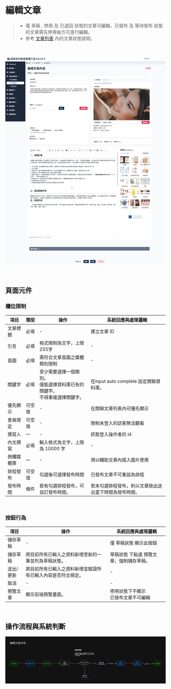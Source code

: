 # 編輯文章
> - 僅 草稿 , 停用 及 已退回 狀態的文章可編輯，已發布 及 等待發布 狀態的文章需先停用後方可進行編輯。
> - 參考 [文章列表](Pages/Beauty/content/article-list.md) 內的文章狀態說明。


<br>

![畫面示意](./asset/article-edit.png)

<br>

## 頁面元件

### 欄位限制
| 項目 | 類型 | 操作 | 系統回應與處理邏輯 |
| --- | --- | --- | --- |
|文章標題|	必填|	-|	建立文章 ID|
|引言|	必填|	格式限制為文字，上限 255字| -|
|首圖|	必填|	需符合文章首圖之媒體類別限制| -|
|關鍵字|	必填|	至少需要選擇一個類別。<br>僅能選擇資料庫已有的關鍵字。<br>不得重複選擇關鍵字。|	在input auto complete 設定關聯資料庫。|
|優先顯示|	可空值| -|	在關聯文章列表內可優先顯示|
|會員限定|	可空值|	-|	限制未登入的訪客無法觀看|
|撰寫人|	—|	-|	抓取登入操作者的 id|
|內文撰寫|	必填|	輸入格式為文字，上限為 10000 字| -|
|側欄媒體庫|	—|	-|	用以輔助文章內插入圖片使用|
|排程發布|	可空值|	勾選後可選擇發布時間|	已發布文章不可重設為排程|
|發布時間|	條件|	若有勾選排程發布，可自訂發布時間。<br>|若未勾選排程發布，則以文章按出送出當下時間為發布時間。|

<br>

### 按鈕行為
| 項目 | 操作 | 系統回應與處理邏輯 |
| --- | --- | --- |
|儲存草稿| -|		僅 草稿狀態 顯示此按鈕|
|儲存草稿|	將目前所有已輸入之資料新增至新的一筆並列為草稿狀態。|	草稿狀態 下點選 預覽文章，強制儲存草稿。|
|送出/更新|	將目前所有已輸入之資料新增並驗證所有已輸入內容是否符合規定。| -|
|取消| -| -|
|預覽文章|	顯示前端預覽畫面。|	停用狀態下不顯示<br> 已發布文章不可編輯|


<br>

## 操作流程與系統判斷

![編輯文章流程](asset/article-edit-flow.jpg)

